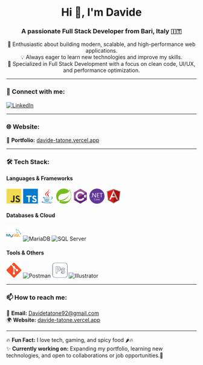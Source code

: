 <h1 align="center">Hi 👋, I'm Davide</h1>
<h3 align="center">A passionate Full Stack Developer from Bari, Italy 🇮🇹</h3>

<p align="center">
🚀 Enthusiastic about building modern, scalable, and high-performance web applications.<br>
💡 Always eager to learn new technologies and improve my skills.<br>
🎯 Specialized in Full Stack Development with a focus on clean code, UI/UX, and performance optimization.
</p>

---

### 🔗 Connect with me:
<p align="left">
  <a href="https://www.linkedin.com/in/davide-tatone" target="_blank">
    <img align="center" src="https://raw.githubusercontent.com/rahuldkjain/github-profile-readme-generator/master/src/images/icons/Social/linked-in-alt.svg" alt="LinkedIn" height="30" width="40" />
  </a>
</p>

---

### 🌐 Website:
🚀 **Portfolio:** [davide-tatone.vercel.app](https://davide-tatone.vercel.app)

---

### 🛠️ Tech Stack:
#### **Languages & Frameworks**
<p align="left">
  <img src="https://raw.githubusercontent.com/devicons/devicon/master/icons/javascript/javascript-original.svg" alt="JavaScript" width="40" height="40"/>
  <img src="https://raw.githubusercontent.com/devicons/devicon/master/icons/typescript/typescript-original.svg" alt="TypeScript" width="40" height="40"/>
  <img src="https://raw.githubusercontent.com/devicons/devicon/master/icons/java/java-original.svg" alt="Java" width="40" height="40"/>
  <img src="https://raw.githubusercontent.com/devicons/devicon/master/icons/spring/spring-original.svg" alt="Spring Boot" width="40" height="40"/>
  <img src="https://raw.githubusercontent.com/devicons/devicon/master/icons/csharp/csharp-original.svg" alt="C#" width="40" height="40"/>
  <img src="https://raw.githubusercontent.com/devicons/devicon/master/icons/dotnetcore/dotnetcore-original.svg" alt=".NET Core" width="40" height="40"/>
  <img src="https://raw.githubusercontent.com/devicons/devicon/master/icons/angularjs/angularjs-original.svg" alt="Angular" width="40" height="40"/>
</p>

#### **Databases & Cloud**
<p align="left">
  <img src="https://raw.githubusercontent.com/devicons/devicon/master/icons/mysql/mysql-original-wordmark.svg" alt="MySQL" width="40" height="40"/>
  <img src="https://www.vectorlogo.zone/logos/mariadb/mariadb-icon.svg" alt="MariaDB" width="40" height="40"/>
  <img src="https://www.svgrepo.com/show/303229/microsoft-sql-server-logo.svg" alt="SQL Server" width="40" height="40"/>
</p>

#### **Tools & Others**
<p align="left">
  <img src="https://raw.githubusercontent.com/devicons/devicon/master/icons/git/git-original.svg" alt="Git" width="40" height="40"/>
  <img src="https://www.vectorlogo.zone/logos/getpostman/getpostman-icon.svg" alt="Postman" width="40" height="40"/>
  <img src="https://raw.githubusercontent.com/devicons/devicon/master/icons/photoshop/photoshop-line.svg" alt="Photoshop" width="40" height="40"/>
  <img src="https://www.vectorlogo.zone/logos/adobe_illustrator/adobe_illustrator-icon.svg" alt="Illustrator" width="40" height="40"/>
</p>

---

### 📫 How to reach me:
📧 **Email:** [Davidetatone92@gmail.com](mailto:Davidetatone92@gmail.com)  
🌍 **Website:** [davide-tatone.vercel.app](https://davide-tatone.vercel.app)  

---

🔥 **Fun Fact:** I love tech, gaming, and spicy food 🌶️🔥  
✨ **Currently working on:** Expanding my portfolio, learning new technologies, and open to collaborations or job opportunities.🚀  
